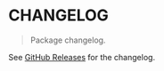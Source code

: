 # CHANGELOG

> Package changelog.

See [GitHub Releases](https://github.com/stdlib-js/assert-is-nonpositive-number/releases) for the changelog.